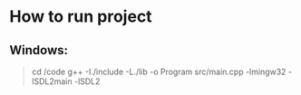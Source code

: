 # How to run project
## Windows:
> cd /code
>  g++ -I./include -L./lib -o Program src/main.cpp -lmingw32 -lSDL2main -lSDL2